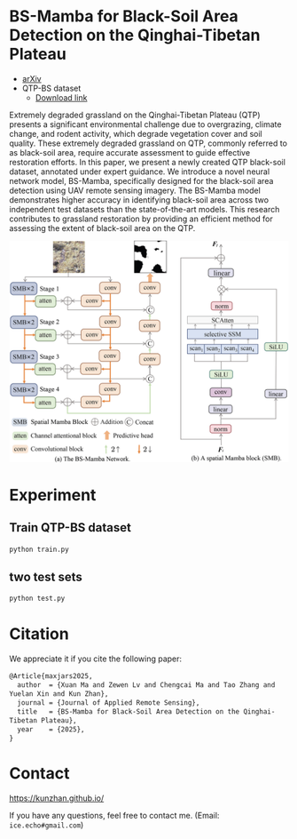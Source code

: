 # BS-Mamba for Black-Soil Area Detection on the Qinghai-Tibetan Plateau 
- [arXiv](https://arxiv.org/abs/2503.12495)
- QTP-BS dataset
	- [Download link](https://drive.google.com/file/d/1x91CinTrJd08omRcuY4ZMm7XPn1yWFzZ/view?usp=sharing)

Extremely degraded grassland on the Qinghai-Tibetan Plateau (QTP) presents a significant environmental challenge due to overgrazing, climate change, and rodent activity, which degrade vegetation cover and soil quality. These extremely degraded grassland on QTP, commonly referred to as black-soil area, require accurate assessment to guide effective restoration efforts. In this paper, we present a newly created QTP black-soil dataset, annotated under expert guidance. We introduce a novel neural network model, BS-Mamba, specifically designed for the black-soil area detection using UAV remote sensing imagery. The BS-Mamba model demonstrates higher accuracy in identifying black-soil area across two independent test datasets than the state-of-the-art models. This research contributes to grassland restoration by providing an efficient method for assessing the extent of black-soil area on the QTP.

![framework](assets/figure_02.jpg)

# Experiment
## Train QTP-BS dataset
```sh
python train.py
```

## two test sets
```sh
python test.py
```

# Citation
We appreciate it if you cite the following paper:
```
@Article{maxjars2025,
  author  = {Xuan Ma and Zewen Lv and Chengcai Ma and Tao Zhang and Yuelan Xin and Kun Zhan},
  journal = {Journal of Applied Remote Sensing},
  title   = {BS-Mamba for Black-Soil Area Detection on the Qinghai-Tibetan Plateau},
  year    = {2025},
}
```

# Contact
https://kunzhan.github.io/

If you have any questions, feel free to contact me. (Email: `ice.echo#gmail.com`)